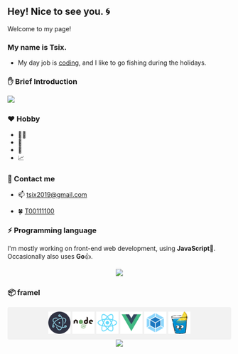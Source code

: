 ## Hey! Nice to see you. :cyclone:
  <p>Welcome to my page!<br />

### My name is Tsix.
  - My day job is [coding](https://github.com/tsix2019),  and I like to go fishing during the holidays.</p>

### ✋ Brief Introduction
  <div align="left">
    <img src="https://metrics.lecoq.io/tsix2019?template=classic&config.timezone=Asia%2FShanghai">
  </div>

### ❤️ Hobby
  - 🚴‍♀️
  - 🎣
  - 🍵
  - 📈

### 💭 Contact me
  
  - 📫 [tsix2019@gmail.com](https://github.com/tsix2019)

  - 🍀 [T00111100](https://github.com/tsix2019)

### ⚡ Programming language

I'm mostly working on front-end web development, using <strong>JavaScript</strong>🔩.<br />
Occasionally also uses <strong>Go</strong>👍.


  <div align="center">
    <img  src="https://github-readme-stats.vercel.app/api/top-langs/?username=tsix2019&layout=compact"/>
  </div>


### 📦 framel

<div style="background-color:#f2f2f2;text-align:center;padding:10px 0;border-radius: 4px;">
  <img style="width:50px" src="./icons/Electron.png"/>
  <img style="width:50px" src="./icons/Nodejs.png"/>
  <img style="width:50px" src="./icons/React.png"/>
  <img style="width:50px" src="./icons/Vue.png"/>
  <img style="width:50px" src="./icons/Webpack.png"/>
  <img style="width:50px" src="./icons/Gin.png"/>
</div>

  <div align="center">
    <img  src="https://github-readme-stats.vercel.app/api?username=tsix2019&show_icons=true&theme=cobalt"/>
  </div>